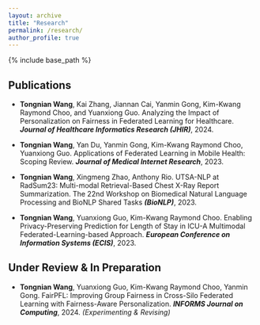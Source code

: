 ```yaml
---
layout: archive
title: "Research"
permalink: /research/
author_profile: true
---
```


{% include base_path %}


Publications
------
- **Tongnian Wang**, Kai Zhang, Jiannan Cai, Yanmin Gong, Kim-Kwang Raymond Choo, and Yuanxiong Guo.
    Analyzing the Impact of Personalization on Fairness in Federated Learning for Healthcare. ***Journal of Healthcare Informatics Research (JHIR)***, 2024. 

- **Tongnian Wang**, Yan Du, Yanmin Gong, Kim-Kwang Raymond Choo, Yuanxiong Guo.
    Applications of Federated Learning in Mobile Health: Scoping Review. ***Journal of Medical Internet Research***, 2023.

- **Tongnian Wang**, Xingmeng Zhao, Anthony Rio.
    UTSA-NLP at RadSum23: Multi-modal Retrieval-Based Chest X-Ray Report Summarization. The 22nd Workshop on Biomedical Natural Language Processing and BioNLP Shared Tasks ***(BioNLP)***, 2023.

- **Tongnian Wang**, Yuanxiong Guo, Kim-Kwang Raymond Choo. 
    Enabling Privacy-Preserving Prediction for Length of Stay in ICU-A Multimodal Federated-Learning-based Approach. ***European Conference on Information Systems (ECIS)***, 2023.

Under Review & In Preparation
------

- **Tongnian Wang**, Yuanxiong Guo, Kim-Kwang Raymond Choo, Yanmin Gong.
    FairPFL: Improving Group Fairness in Cross-Silo Federated Learning with Fairness-Aware Personalization. ***INFORMS Journal on Computing***, 2024. *(Experimenting & Revising)*


